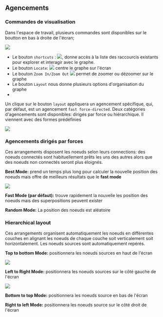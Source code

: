 ## Agencements

### Commandes de visualisation

Dans l'espace de travail, plusieurs commandes sont disponibles sur le boutton en bas à droite de l'écran; 

![](https://github.com/Linkurious/linkurious-enterprise-manual/raw/master/en/manipulate/Menu.png)


- Le bouton ```shortcuts``` : ![](https://github.com/Linkurious/linkurious-enterprise-manual/raw/master/en/manipulate/Shortcuts.png), donne accès à la liste des raccourcis existants pour explorer et interagir avec le graphe. 
- Le bouton ```Locate```: ![](https://github.com/Linkurious/linkurious-enterprise-manual/raw/master/en/manipulate/Locate.png) centre le graphe sur l'écran
- Le bouton ```Zoom In/Zoom Out``` ![](https://github.com/Linkurious/linkurious-enterprise-manual/raw/master/en/manipulate/ZoomIO.png)  permet de zoomer ou dézoomer sur le graphe
- Le bouton ```Layout``` nous donne plusieurs options d'organisation du graphe 
- 
Un clique sur le bouton ```layout``` appliquera un agencement spécifique, qui, par défaut, est un agencement ```fast force-directed```. Deux catégories d'agencements sont disponibles: dirigés par force ou hiérarchique. Il viennent avec des formes prédéfinies


![](https://github.com/Linkurious/linkurious-enterprise-manual/raw/master/en/manipulate/FastLayout.png)

### Agencements dirigés par forces 

Ces arrangements disposent les noeuds selon leurs connections: des noeuds connectés sont habituellement prêts les uns des autres alors que des noeuds non connectés seront plus éloignés.


**Best Mode:**
prend un temps plus long pour calculer la nouvelle position des noeuds mais offre de meilleurs résultats que le **fast mode** 

![](https://github.com/Linkurious/linkurious-enterprise-manual/raw/master/en/manipulate/FM.png)


**Fast Mode (par défaut):**
trouve rapidement la nouvelle les position des noeuds mais des superpositions peuvent exister

**Random Mode:**
La position des noeuds est aléatoire 

### Hierarchical layout

Ces arrangements organisent automatiquement les noeuds en différentes couches en alignant les noeuds de chaque couche soit verticalement soit horizontalement. Les noeuds sources sont automatiquement repérés. 

**Top to bottom Mode:**
positionnera les noeuds sources en haut de l'écran

![](https://github.com/Linkurious/linkurious-enterprise-manual/raw/master/en/manipulate/TtB.png)

**Left to Right Mode:**
positionnera les noeuds sources sur le côté gauche de l'écran

![](https://github.com/Linkurious/linkurious-enterprise-manual/raw/master/en/manipulate/LtR.png)


**Bottom to top Mode:**
positionnera les noeuds source en bas de l'écran

**Right to left Mode:**
positionnera les noeuds source sur le côté droit de l'écran